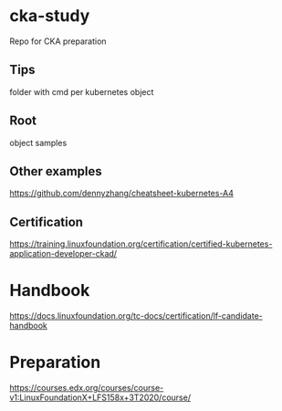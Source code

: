 # cka-study
Repo for CKA preparation

## Tips
folder with cmd per kubernetes object

## Root
object samples

## Other examples
https://github.com/dennyzhang/cheatsheet-kubernetes-A4

## Certification
https://training.linuxfoundation.org/certification/certified-kubernetes-application-developer-ckad/

# Handbook
https://docs.linuxfoundation.org/tc-docs/certification/lf-candidate-handbook

# Preparation
https://courses.edx.org/courses/course-v1:LinuxFoundationX+LFS158x+3T2020/course/